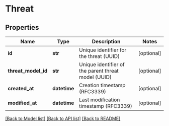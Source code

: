 # Threat

## Properties
Name | Type | Description | Notes
------------ | ------------- | ------------- | -------------
**id** | **str** | Unique identifier for the threat (UUID) | [optional] 
**threat_model_id** | **str** | Unique identifier of the parent threat model (UUID) | [optional] 
**created_at** | **datetime** | Creation timestamp (RFC3339) | [optional] 
**modified_at** | **datetime** | Last modification timestamp (RFC3339) | [optional] 

[[Back to Model list]](../README.md#documentation-for-models) [[Back to API list]](../README.md#documentation-for-api-endpoints) [[Back to README]](../README.md)

